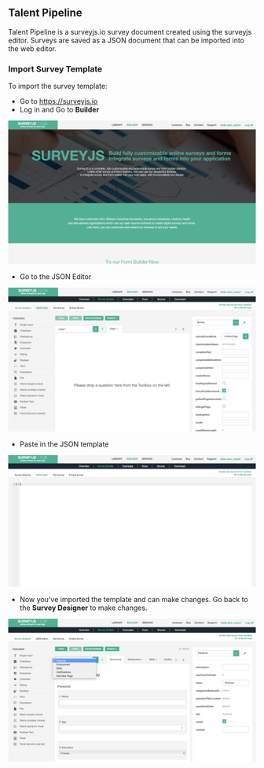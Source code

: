 ## Talent Pipeline

Talent Pipeline is a surveyjs.io survey document created using the surveyjs editor.  Surveys are saved as a JSON document that can be imported into the web editor.  

### Import Survey Template

To import the survey template:

* Go to https://surveyjs.io
* Log in and Go to **Builder**

![1](docs/1.png)

* Go to the JSON Editor

![2](docs/2.png)

* Paste in the JSON template

![3](docs/3.png)

* Now you've imported the template and can make changes.  Go back to the **Survey Designer** to make changes.

![4](docs/4.png)
